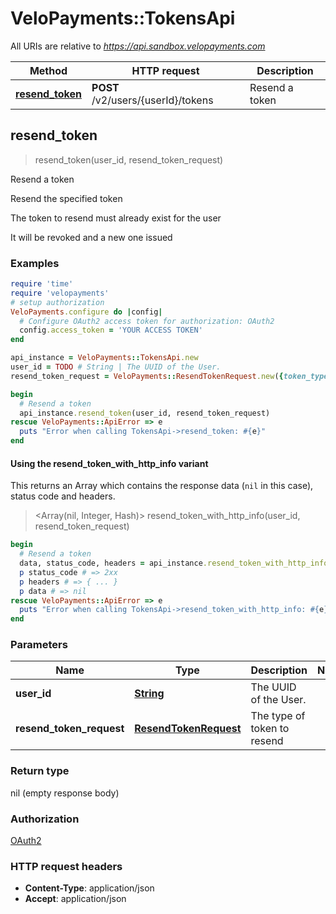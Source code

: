 # VeloPayments::TokensApi

All URIs are relative to *https://api.sandbox.velopayments.com*

| Method | HTTP request | Description |
| ------ | ------------ | ----------- |
| [**resend_token**](TokensApi.md#resend_token) | **POST** /v2/users/{userId}/tokens | Resend a token |


## resend_token

> resend_token(user_id, resend_token_request)

Resend a token

<p>Resend the specified token </p> <p>The token to resend must already exist for the user </p> <p>It will be revoked and a new one issued</p> 

### Examples

```ruby
require 'time'
require 'velopayments'
# setup authorization
VeloPayments.configure do |config|
  # Configure OAuth2 access token for authorization: OAuth2
  config.access_token = 'YOUR ACCESS TOKEN'
end

api_instance = VeloPayments::TokensApi.new
user_id = TODO # String | The UUID of the User.
resend_token_request = VeloPayments::ResendTokenRequest.new({token_type: 'INVITE_MFA_USER'}) # ResendTokenRequest | The type of token to resend

begin
  # Resend a token
  api_instance.resend_token(user_id, resend_token_request)
rescue VeloPayments::ApiError => e
  puts "Error when calling TokensApi->resend_token: #{e}"
end
```

#### Using the resend_token_with_http_info variant

This returns an Array which contains the response data (`nil` in this case), status code and headers.

> <Array(nil, Integer, Hash)> resend_token_with_http_info(user_id, resend_token_request)

```ruby
begin
  # Resend a token
  data, status_code, headers = api_instance.resend_token_with_http_info(user_id, resend_token_request)
  p status_code # => 2xx
  p headers # => { ... }
  p data # => nil
rescue VeloPayments::ApiError => e
  puts "Error when calling TokensApi->resend_token_with_http_info: #{e}"
end
```

### Parameters

| Name | Type | Description | Notes |
| ---- | ---- | ----------- | ----- |
| **user_id** | [**String**](.md) | The UUID of the User. |  |
| **resend_token_request** | [**ResendTokenRequest**](ResendTokenRequest.md) | The type of token to resend |  |

### Return type

nil (empty response body)

### Authorization

[OAuth2](../README.md#OAuth2)

### HTTP request headers

- **Content-Type**: application/json
- **Accept**: application/json


